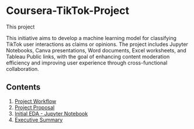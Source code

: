 # Coursera-TikTok-Project
This project 

This initiative aims to develop a machine learning model for classifying TikTok user interactions as claims or opinions. The project includes Jupyter Notebooks, Canva presentations, Word documents, Excel worksheets, and Tableau Public links, with the goal of enhancing content moderation efficiency and improving user experience through cross-functional collaboration.

## Contents
1. [Project Workflow](02-C1%20-%20Project_Workflow.pdf)
2. [Project Proposal](03-C1%20-%20TikTok_Project_Proposal.pdf)
3. [Initial EDA - Jupyter Notebook](04-C2%20-%20JP_Notebook_Prelim_EDA.ipynb)
4. [Executive Summary](05-C2%20-%20Executive_Summary.pdf)
